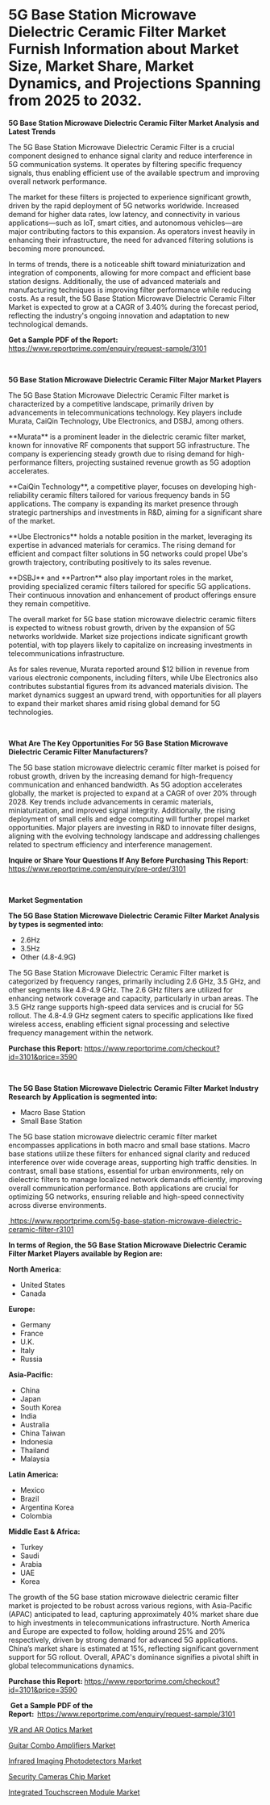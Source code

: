 <p><h1>5G Base Station Microwave Dielectric Ceramic Filter Market Furnish Information about Market Size, Market Share, Market Dynamics, and Projections Spanning from 2025 to 2032.</h1></p><p><strong>5G Base Station Microwave Dielectric Ceramic Filter Market Analysis and Latest Trends</strong></p>
<p><p>The 5G Base Station Microwave Dielectric Ceramic Filter is a crucial component designed to enhance signal clarity and reduce interference in 5G communication systems. It operates by filtering specific frequency signals, thus enabling efficient use of the available spectrum and improving overall network performance.</p><p>The market for these filters is projected to experience significant growth, driven by the rapid deployment of 5G networks worldwide. Increased demand for higher data rates, low latency, and connectivity in various applications—such as IoT, smart cities, and autonomous vehicles—are major contributing factors to this expansion. As operators invest heavily in enhancing their infrastructure, the need for advanced filtering solutions is becoming more pronounced.</p><p>In terms of trends, there is a noticeable shift toward miniaturization and integration of components, allowing for more compact and efficient base station designs. Additionally, the use of advanced materials and manufacturing techniques is improving filter performance while reducing costs. As a result, the 5G Base Station Microwave Dielectric Ceramic Filter Market is expected to grow at a CAGR of 3.40% during the forecast period, reflecting the industry's ongoing innovation and adaptation to new technological demands.</p></p>
<p><strong>Get a Sample PDF of the Report:&nbsp;</strong> <a href="https://www.reportprime.com/enquiry/request-sample/3101?utm_campaign=33&utm_medium=2&utm_source=Github&utm_content=ia&utm_term=18032025&utm_id=5g-base-station-microwave-dielectric-ceramic-filter">https://www.reportprime.com/enquiry/request-sample/3101</a></p>
<p>&nbsp;</p>
<p><strong>5G Base Station Microwave Dielectric Ceramic Filter Major Market Players</strong></p>
<p><p>The 5G Base Station Microwave Dielectric Ceramic Filter market is characterized by a competitive landscape, primarily driven by advancements in telecommunications technology. Key players include Murata, CaiQin Technology, Ube Electronics, and DSBJ, among others.</p><p>**Murata** is a prominent leader in the dielectric ceramic filter market, known for innovative RF components that support 5G infrastructure. The company is experiencing steady growth due to rising demand for high-performance filters, projecting sustained revenue growth as 5G adoption accelerates.</p><p>**CaiQin Technology**, a competitive player, focuses on developing high-reliability ceramic filters tailored for various frequency bands in 5G applications. The company is expanding its market presence through strategic partnerships and investments in R&D, aiming for a significant share of the market.</p><p>**Ube Electronics** holds a notable position in the market, leveraging its expertise in advanced materials for ceramics. The rising demand for efficient and compact filter solutions in 5G networks could propel Ube's growth trajectory, contributing positively to its sales revenue.</p><p>**DSBJ** and **Partron** also play important roles in the market, providing specialized ceramic filters tailored for specific 5G applications. Their continuous innovation and enhancement of product offerings ensure they remain competitive.</p><p>The overall market for 5G base station microwave dielectric ceramic filters is expected to witness robust growth, driven by the expansion of 5G networks worldwide. Market size projections indicate significant growth potential, with top players likely to capitalize on increasing investments in telecommunications infrastructure.</p><p>As for sales revenue, Murata reported around $12 billion in revenue from various electronic components, including filters, while Ube Electronics also contributes substantial figures from its advanced materials division. The market dynamics suggest an upward trend, with opportunities for all players to expand their market shares amid rising global demand for 5G technologies.</p></p>
<p>&nbsp;</p>
<p><strong>What Are The Key Opportunities For 5G Base Station Microwave Dielectric Ceramic Filter Manufacturers?</strong></p>
<p><p>The 5G base station microwave dielectric ceramic filter market is poised for robust growth, driven by the increasing demand for high-frequency communication and enhanced bandwidth. As 5G adoption accelerates globally, the market is projected to expand at a CAGR of over 20% through 2028. Key trends include advancements in ceramic materials, miniaturization, and improved signal integrity. Additionally, the rising deployment of small cells and edge computing will further propel market opportunities. Major players are investing in R&D to innovate filter designs, aligning with the evolving technology landscape and addressing challenges related to spectrum efficiency and interference management.</p></p>
<p><strong>Inquire or Share Your Questions If Any Before Purchasing This Report:</strong> <a href="https://www.reportprime.com/enquiry/pre-order/3101?utm_campaign=33&utm_medium=2&utm_source=Github&utm_content=ia&utm_term=18032025&utm_id=5g-base-station-microwave-dielectric-ceramic-filter">https://www.reportprime.com/enquiry/pre-order/3101</a></p>
<p>&nbsp;</p>
<p><strong>Market Segmentation</strong></p>
<p><strong>The 5G Base Station Microwave Dielectric Ceramic Filter Market Analysis by types is segmented into:</strong></p>
<p><ul><li>2.6Hz</li><li>3.5Hz</li><li>Other (4.8-4.9G)</li></ul></p>
<p><p>The 5G Base Station Microwave Dielectric Ceramic Filter market is categorized by frequency ranges, primarily including 2.6 GHz, 3.5 GHz, and other segments like 4.8-4.9 GHz. The 2.6 GHz filters are utilized for enhancing network coverage and capacity, particularly in urban areas. The 3.5 GHz range supports high-speed data services and is crucial for 5G rollout. The 4.8-4.9 GHz segment caters to specific applications like fixed wireless access, enabling efficient signal processing and selective frequency management within the network.</p></p>
<p><strong>Purchase this Report:&nbsp;</strong><a href="https://www.reportprime.com/checkout?id=3101&price=3590&utm_campaign=33&utm_medium=2&utm_source=Github&utm_content=ia&utm_term=18032025&utm_id=5g-base-station-microwave-dielectric-ceramic-filter">https://www.reportprime.com/checkout?id=3101&price=3590</a></p>
<p>&nbsp;</p>
<p><strong>The 5G Base Station Microwave Dielectric Ceramic Filter Market Industry Research by Application is segmented into:</strong></p>
<p><ul><li>Macro Base Station</li><li>Small Base Station</li></ul></p>
<p><p>The 5G base station microwave dielectric ceramic filter market encompasses applications in both macro and small base stations. Macro base stations utilize these filters for enhanced signal clarity and reduced interference over wide coverage areas, supporting high traffic densities. In contrast, small base stations, essential for urban environments, rely on dielectric filters to manage localized network demands efficiently, improving overall communication performance. Both applications are crucial for optimizing 5G networks, ensuring reliable and high-speed connectivity across diverse environments.</p></p>
<p><a href="https://www.reportprime.com/5g-base-station-microwave-dielectric-ceramic-filter-r3101?utm_campaign=33&utm_medium=2&utm_source=Github&utm_content=ia&utm_term=18032025&utm_id=5g-base-station-microwave-dielectric-ceramic-filter">&nbsp;https://www.reportprime.com/5g-base-station-microwave-dielectric-ceramic-filter-r3101</a></p>
<p><strong>In terms of Region, the 5G Base Station Microwave Dielectric Ceramic Filter Market Players available by Region are:</strong></p>
<p>
    <p> <strong> North America: </strong>
        <ul>
            <li>United States</li>
            <li>Canada</li>
        </ul>
        </p> 
    <p> <strong> Europe: </strong>
        <ul>
            <li>Germany</li>
            <li>France</li>
            <li>U.K.</li>
            <li>Italy</li>
            <li>Russia</li>
        </ul>
        </p> 
    <p> <strong> Asia-Pacific: </strong>
        <ul>
            <li>China</li>
            <li>Japan</li>
            <li>South Korea</li>
            <li>India</li>
            <li>Australia</li>
            <li>China Taiwan</li>
            <li>Indonesia</li>
            <li>Thailand</li>
            <li>Malaysia</li>
        </ul>
        </p> 
    <p> <strong> Latin America: </strong>
        <ul>
            <li>Mexico</li>
            <li>Brazil</li>
            <li>Argentina Korea</li>
            <li>Colombia</li>
        </ul>
        </p> 
    <p> <strong> Middle East & Africa: </strong>
        <ul>
            <li>Turkey</li>
            <li>Saudi</li>
            <li>Arabia</li>
            <li>UAE</li>
            <li>Korea</li>
        </ul>
    </p>
    </p>
<p><p>The growth of the 5G base station microwave dielectric ceramic filter market is projected to be robust across various regions, with Asia-Pacific (APAC) anticipated to lead, capturing approximately 40% market share due to high investments in telecommunications infrastructure. North America and Europe are expected to follow, holding around 25% and 20% respectively, driven by strong demand for advanced 5G applications. China’s market share is estimated at 15%, reflecting significant government support for 5G rollout. Overall, APAC's dominance signifies a pivotal shift in global telecommunications dynamics.</p></p>
<p><strong>Purchase this Report: </strong><a href="https://www.reportprime.com/checkout?id=3101&price=3590&utm_campaign=33&utm_medium=2&utm_source=Github&utm_content=ia&utm_term=18032025&utm_id=5g-base-station-microwave-dielectric-ceramic-filter">https://www.reportprime.com/checkout?id=3101&price=3590</a></p>
<p>&nbsp;<strong>Get a Sample PDF of the Report:&nbsp;&nbsp;</strong><a href="https://www.reportprime.com/enquiry/request-sample/3101?utm_campaign=33&utm_medium=2&utm_source=Github&utm_content=ia&utm_term=18032025&utm_id=5g-base-station-microwave-dielectric-ceramic-filter">https://www.reportprime.com/enquiry/request-sample/3101</a></p>
<p><strong></strong></p>
<p><p><a href="https://github.com/lateshab69/Market-Research-Report-List-1/blob/main/vr-and-ar-optics-market.md?utm_campaign=33&utm_medium=2&utm_source=Github&utm_content=ia&utm_term=18032025&utm_id=5g-base-station-microwave-dielectric-ceramic-filter">VR and AR Optics Market</a></p><p><a href="https://github.com/lourdesmai100/Market-Research-Report-List-1/blob/main/guitar-combo-amplifiers-market.md?utm_campaign=33&utm_medium=2&utm_source=Github&utm_content=ia&utm_term=18032025&utm_id=5g-base-station-microwave-dielectric-ceramic-filter">Guitar Combo Amplifiers Market</a></p><p><a href="https://github.com/darenph8er/Market-Research-Report-List-1/blob/main/infrared-imaging-photodetectors-market.md?utm_campaign=33&utm_medium=2&utm_source=Github&utm_content=ia&utm_term=18032025&utm_id=5g-base-station-microwave-dielectric-ceramic-filter">Infrared Imaging Photodetectors Market</a></p><p><a href="https://github.com/hedbomkrahe/Market-Research-Report-List-1/blob/main/security-cameras-chip-market.md?utm_campaign=33&utm_medium=2&utm_source=Github&utm_content=ia&utm_term=18032025&utm_id=5g-base-station-microwave-dielectric-ceramic-filter">Security Cameras Chip Market</a></p><p><a href="https://github.com/rosalinebhakta48/Market-Research-Report-List-1/blob/main/integrated-touchscreen-module-market.md?utm_campaign=33&utm_medium=2&utm_source=Github&utm_content=ia&utm_term=18032025&utm_id=5g-base-station-microwave-dielectric-ceramic-filter">Integrated Touchscreen Module Market</a></p></p>